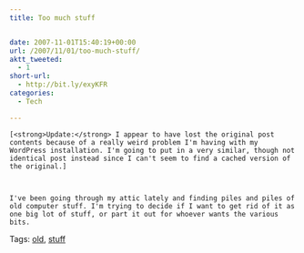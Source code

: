 ```yaml
---
title: Too much stuff


date: 2007-11-01T15:40:19+00:00
url: /2007/11/01/too-much-stuff/
aktt_tweeted:
  - 1
short-url:
  - http://bit.ly/exyKFR
categories:
  - Tech

---
```

<div class='microid-mailto+http:sha1:96152669b5a44a00eccdaec9949f55f5d69c2e48'>
  
    [<strong>Update:</strong> I appear to have lost the original post contents because of a really weird problem I'm having with my WordPress installation. I'm going to put in a very similar, though not identical post instead since I can't seem to find a cached version of the original.]
  
  
  
    I've been going through my attic lately and finding piles and piles of old computer stuff. I'm trying to decide if I want to get rid of it as one big lot of stuff, or part it out for whoever wants the various bits.
  
</div>

<div class="st-post-tags">
  Tags: <a href="http://www.cavort.org/tag/old/" title="old" rel="tag">old</a>, <a href="http://www.cavort.org/tag/stuff/" title="stuff" rel="tag">stuff</a><br />
</div>